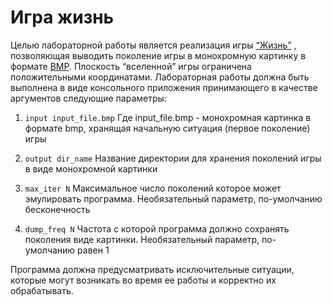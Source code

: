 # Игра жизнь
Целью лабораторной работы является реализация игры [“Жизнь”](https://en.wikipedia.org/wiki/Conway%27s_Game_of_Life) , позволяющая выводить поколение игры в монохромную картинку в формате [BMP](https://en.wikipedia.org/wiki/BMP_file_format). Плоскость “вселенной” игры ограничена положительными координатами. Лабораторная работы должна быть выполнена в виде консольного приложения принимающего в качестве аргументов следующие параметры:

1. ```input input_file.bmp```
    Где input_file.bmp - монохромная картинка в формате bmp,
    хранящая начальную ситуация (первое поколение) игры
2. ```output dir_name```
    Название директории для хранения поколений игры в виде
    монохромной картинки
3. ```max_iter N```
    Максимальное число поколений которое может эмулировать
    программа. Необязательный параметр, по-умолчанию бесконечность

4. ```dump_freq N```
    Частота с которой программа должно сохранять поколения виде
    картинки. Необязательный параметр, по-умолчанию равен 1

Программа должна предусматривать исключительные ситуации, которые могут возникать во время ее работы и корректно их обрабатывать.